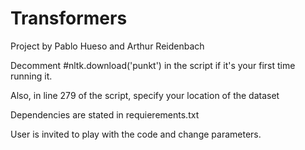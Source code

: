 # Transformers
 
Project by Pablo Hueso and Arthur Reidenbach

Decomment #nltk.download('punkt') in the script if it's your first time running it.

Also, in line 279 of the script, specify your location of the dataset

Dependencies are stated in requierements.txt

User is invited to play with the code and change parameters.

